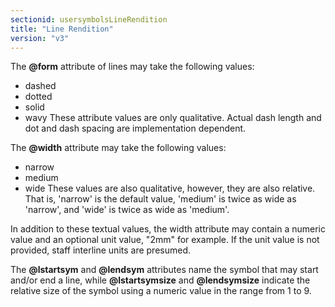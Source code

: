 ```yaml
---
sectionid: usersymbolsLineRendition
title: "Line Rendition"
version: "v3"
---
```


The **@form** attribute of lines may take the following values:

- dashed
- dotted
- solid
- wavy
These attribute values are only qualitative. Actual dash length and dot and dash spacing are implementation dependent.

The **@width** attribute may take the following values:

- narrow
- medium
- wide
These values are also qualitative, however, they are also relative. That is, 'narrow' is the default value, 'medium' is twice as wide as 'narrow', and 'wide' is twice as wide as 'medium'.

In addition to these textual values, the width attribute may contain a numeric value and an optional unit value, "2mm" for example. If the unit value is not provided, staff interline units are presumed.

The **@lstartsym** and **@lendsym** attributes name the symbol that may start and/or end a line, while **@lstartsymsize** and **@lendsymsize** indicate the relative size of the symbol using a numeric value in the range from 1 to 9.
